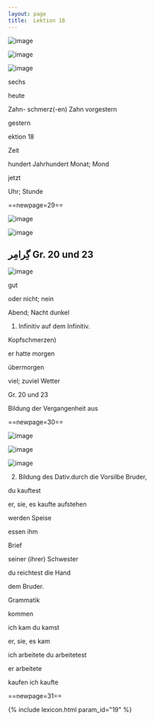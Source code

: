 ```yaml
---
layout: page
title:  Lektion 18
---
```



![image](/assets/s/031.png-03.png)

![image](/assets/s/2col/031.png-09_1L.png)

![image](/assets/s/2col/031.png-09_2R.png)

sechs

heute

Zahn- schmerz(-en) Zahn vorgestern

gestern



ektion 18

Zeit

hundert Jahrhundert Monat; Mond

jetzt

Uhr; Stunde



==newpage=29==

![image](/assets/s/2col/032.png-02_1L.png)

![image](/assets/s/2col/032.png-02_2R.png)

## گِرامِر Gr. 20 und 23

![image](/assets/s/032.png-07.png)

gut

oder nicht; nein

Abend; Nacht dunkel

1. Infinitiv auf dem Infinitiv.



Kopfschmerzen)

er hatte morgen

übermorgen

viel; zuviel Wetter

Gr. 20 und 23

Bildung der Vergangenheit aus



==newpage=30==

![image](/assets/s/033.png-02.png)

![image](/assets/s/2col/033.png-07_1L.png)

![image](/assets/s/2col/033.png-07_2R.png)

2. Bildung des Dativ.durch die Vorsilbe Bruder,

du kauftest

er, sie, es kaufte aufstehen

werden Speise

essen ihm

Brief

seiner (ihrer) Schwester

du reichtest die Hand



dem Bruder.

Grammatik

kommen

ich kam du kamst

er, sie, es kam

ich arbeitete du arbeitetest

er arbeitete

kaufen ich kaufte



==newpage=31==


{% include lexicon.html param_id="19" %}
